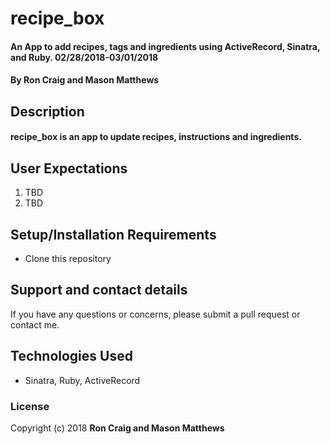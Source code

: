 # recipe_box

#### An App to add recipes, tags and ingredients using ActiveRecord, Sinatra, and Ruby. 02/28/2018-03/01/2018

#### By **Ron Craig and Mason Matthews**

## Description
#### recipe_box is an app to update recipes, instructions and ingredients.


## User Expectations
1. TBD
2. TBD

## Setup/Installation Requirements

* Clone this repository

## Support and contact details

If you have any questions or concerns, please submit a pull request or contact me.

## Technologies Used

* Sinatra, Ruby, ActiveRecord

### License

Copyright (c) 2018  **Ron Craig and Mason Matthews**

